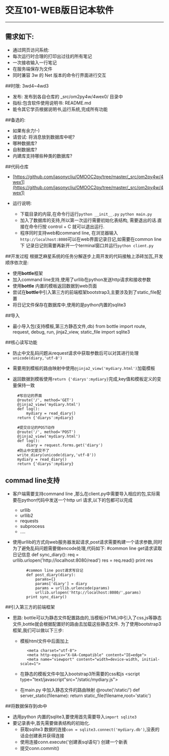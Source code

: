 # 交互101-WEB版日记本软件
-----------------------
## 需求如下:

* 通过网页访问系统:
* 每次运行时合理的打印出过往的所有笔记
* 一次接收输入一行笔记
* 在服务端保存为文件
* 同时兼容 3w 的 Net 版本的命令行界面进行交互

##时限: 3wd4~4wd3
* 发布: 发布到各自仓库的 _src/om2py4w/4wex0/ 目录中
* 指标:包含软件使用说明书: README.md
* 能令其它学员根据说明书,运行系统,完成所有功能

##备选的:
* 如果有余力!-)
* 请尝试: 将消息放到数据库中呢?
* 哪种数据库?
* 自制数据库?
* 内建库支持哪些种类的数据库?

##代码仓库
* [https://github.com/jasonycliu/OMOOC2py/tree/master/_src/om2py4w/4wex1](https://github.com/jasonycliu/OMOOC2py/tree/master/_src/om2py4w/4wex1)

* 运行说明:
  * 下载目录的内容,在命令行运行```python __init__.py``` ```python main.py```
  * 加入了数据库的支持,所以第一次运行需要初始化表结构, 需要退出的话.直接在命令行按 control + C 就可以退出运行.
  * 程序同时支持web和command line, 在浏览器输入```http://localhost:8080```可以在web界面记录日记,如需要在common line 下 记录日记则需要再新开一个terminal窗口并运行```python client.py```
 

##开发过程
根据芝麻星系统的任务分解逐步上周开发的代码接触上添砖加瓦,开发顺序依次是:
* 使用**bottle**框架
* 加入command line支持,使用了urllib在python发送http请求和接收参数
* 使用**bottle** 内置的模板返回数据到web页面
* 尝试在**bottle**中引入第三方的前端框架bootstrap3,主要涉及到了static_file配置
* 将日记文件保存在数据库中,使用的是python内置的sqlite3

##导入
* 最小导入包(支持模板,第三方静态文件,db)
        from bottle import route, request, debug, run, jinja2_view, static_file
        import sqlite3

##核心读写功能
* 防止中文乱码问题从request请求中获取参数后可以对其进行处理 ```unicode(diary,'utf-8')```
* 需要用到模板的路由映射中使用```@jinja2_view('mydiary.html')```加载模板
* 返回数据到模板使用```return {'diarys':mydiary}```完成,key值和模板定义的变量保持一致
    

        #写日记的界面
        @route('/', method='GET')
        @jinja2_view('mydiary.html')
        def log():
            mydiary = read_diary()
        return {'diarys':mydiary}

        #提交日记的POST动作
        @route('/', method='POST')    
        @jinja2_view('mydiary.html')
        def log():
            diary = request.forms.get('diary')
        #防止中文提交不了
        write_diary(unicode(diary,'utf-8'))
        mydiary = read_diary()
        return {'diarys':mydiary}
        
## commad line支持
* 客户端需要支持command line ,那么在client.py中需要导入相应的包,实际需要在python代码中发送一个http url 请求,以下的包都可以完成
    * urllib
    * urllib2
    * requests
    * subprocess
    * ....

* 使用urllib的方式向web服务器发起请求,post请求需要构建一个请求参数,同时为了避免乱码问题需要做encode处理,代码如下:
            #common line get请求读取日记信息
            def sync_diary():
                req = urllib.urlopen('http://localhost:8080/read')
                res = req.read()
            print res

            #common line post请求写日记
            def post_diary(diary):
                params={}
                params['diary'] = diary
                params = urllib.urlencode(params)
                urllib.urlopen('http://localhost:8080/',params)
            print sync_diary()

##引入第三方的前端框架
* 思路: bottle可以为静态文件配置路由的,当模板(HTML)中引入了css,js等静态文件,bottle就会根据配置好的路由去加载这些静态文件. 为了使用bootstrap3 框架,我们可以做以下三步:
  
   * 模板html文件中<head>后面加上
   
            <meta charset="utf-8">
            <meta http-equiv="X-UA-Compatible" content="IE=edge">
            <meta name="viewport" content="width=device-width, initial-scale=1">
   * 在静态的模板文件中加入bootstrap3所需要的css和js
            <link href="/static/bootstrap.min.css" rel="stylesheet">
            <link href="/static/mydiary.css" rel="stylesheet">
            <script type="text/javascript"src="/static/mydiary.js"></script>
            
   * 在main.py 中加入静态文件的路由映射
            @route('/static/<filename>')
                def server_static(filename):
            return static_file(filename,root='static')

##将数据保存到db中
* 选用python 内置的sqlite3,要使用首先需要导入```import sqlite3```
* 要记录表中,首先需要做表结构的初始化.
    * 获取sqlite3 数据的连接```con = sqlite3.connect('mydiary.db')```,没表的话会创建表并获得连接
    * 使用连接conn.execute('创建表sql语句') 创建一个新表
    * 提交conn.commit()